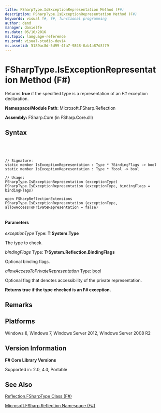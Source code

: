 ```yaml
---
title: FSharpType.IsExceptionRepresentation Method (F#)
description: FSharpType.IsExceptionRepresentation Method (F#)
keywords: visual f#, f#, functional programming
author: dend
manager: danielfe
ms.date: 05/16/2016
ms.topic: language-reference
ms.prod: visual-studio-dev14
ms.assetid: 5189ac8d-5d99-4fa7-9848-0ab1a87d8f79 
---
```


# FSharpType.IsExceptionRepresentation Method (F#)

Returns **true** if the specified type is a representation of an F# exception declaration.

**Namespace/Module Path:** Microsoft.FSharp.Reflection

**Assembly:** FSharp.Core (in FSharp.Core.dll)


## Syntax



```




// Signature:
static member IsExceptionRepresentation : Type * ?BindingFlags -> bool
static member IsExceptionRepresentation : Type * ?bool -> bool

// Usage:
FSharpType.IsExceptionRepresentation (exceptionType)
FSharpType.IsExceptionRepresentation (exceptionType, bindingFlags = bindingFlags)

open FSharpReflectionExtensions
FSharpType.IsExceptionRepresentation (exceptionType, allowAccessToPrivateRepresentation = false)


```





#### Parameters
*exceptionType*
Type: **T:System.Type**


The type to check.


*bindingFlags*
Type: **T:System.Reflection.BindingFlags**


Optional binding flags.


*allowAccessToPrivateRepresentation*
Type: [bool](http://msdn.microsoft.com/en-us/library/89c0cf9c-49ce-4207-a3be-555851a67dd5)


Optional flag that denotes accessibility of the private representation.



**Returns true if the type checked is an F# exception.**
## Remarks

## Platforms
Windows 8, Windows 7, Windows Server 2012, Windows Server 2008 R2


## Version Information
**F# Core Library Versions**

Supported in: 2.0, 4.0, Portable




## See Also
[Reflection.FSharpType Class &#40;F&#35;&#41;](Reflection.FSharpType-Class-%5BFSharp%5D.md)

[Microsoft.FSharp.Reflection Namespace &#40;F&#35;&#41;](Microsoft.FSharp.Reflection-Namespace-%5BFSharp%5D.md)

